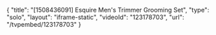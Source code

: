 {
    "title": "[1508436091] Esquire Men's Trimmer Grooming Set",
    "type": "solo",
    "layout": "iframe-static",
    "videoId": "123178703",
    "url": "\/tvpembed\/123178703"
}